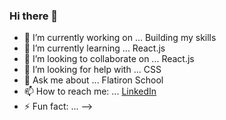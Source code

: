 ### Hi there 👋


- 🔭 I’m currently working on ... Building my skills
- 🌱 I’m currently learning ... React.js
- 👯 I’m looking to collaborate on ... React.js
- 🤔 I’m looking for help with ... CSS
- 💬 Ask me about ... Flatiron School
- 📫 How to reach me: ... [LinkedIn](https://www.linkedin.com/in/maxfield-rabin-44a343208/)
- ⚡ Fun fact: ...
-->
